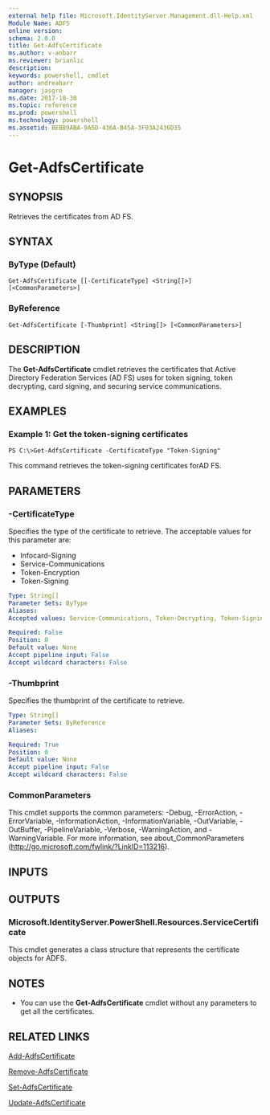 ```yaml
---
external help file: Microsoft.IdentityServer.Management.dll-Help.xml
Module Name: ADFS
online version: 
schema: 2.0.0
title: Get-AdfsCertificate
ms.author: v-anbarr
ms.reviewer: brianlic
description: 
keywords: powershell, cmdlet
author: andreabarr
manager: jasgro
ms.date: 2017-10-30
ms.topic: reference
ms.prod: powershell
ms.technology: powershell
ms.assetid: BEBB9ABA-9A5D-436A-B45A-3F03A2436D35
---
```


# Get-AdfsCertificate

## SYNOPSIS
Retrieves the certificates from AD FS.

## SYNTAX

### ByType (Default)
```
Get-AdfsCertificate [[-CertificateType] <String[]>] [<CommonParameters>]
```

### ByReference
```
Get-AdfsCertificate [-Thumbprint] <String[]> [<CommonParameters>]
```

## DESCRIPTION
The **Get-AdfsCertificate** cmdlet retrieves the certificates that  Active Directory Federation Services (AD FS) uses for token signing, token decrypting, card signing, and securing service communications.

## EXAMPLES

### Example 1: Get the token-signing certificates
```
PS C:\>Get-AdfsCertificate -CertificateType "Token-Signing"
```

This command retrieves the token-signing certificates forAD FS.

## PARAMETERS

### -CertificateType
Specifies the type of the certificate to retrieve.
The acceptable values for this parameter are:

- Infocard-Signing 
- Service-Communications
- Token-Encryption
- Token-Signing

```yaml
Type: String[]
Parameter Sets: ByType
Aliases: 
Accepted values: Service-Communications, Token-Decrypting, Token-Signing

Required: False
Position: 0
Default value: None
Accept pipeline input: False
Accept wildcard characters: False
```

### -Thumbprint
Specifies the thumbprint of the certificate to retrieve.

```yaml
Type: String[]
Parameter Sets: ByReference
Aliases: 

Required: True
Position: 0
Default value: None
Accept pipeline input: False
Accept wildcard characters: False
```

### CommonParameters
This cmdlet supports the common parameters: -Debug, -ErrorAction, -ErrorVariable, -InformationAction, -InformationVariable, -OutVariable, -OutBuffer, -PipelineVariable, -Verbose, -WarningAction, and -WarningVariable. For more information, see about_CommonParameters (http://go.microsoft.com/fwlink/?LinkID=113216).

## INPUTS

## OUTPUTS

### Microsoft.IdentityServer.PowerShell.Resources.ServiceCertificate
This cmdlet generates a class structure that represents the certificate objects for ADFS.

## NOTES
* You can use the **Get-AdfsCertificate** cmdlet without any parameters to get all the certificates.

## RELATED LINKS

[Add-AdfsCertificate](./Add-AdfsCertificate.md)

[Remove-AdfsCertificate](./Remove-AdfsCertificate.md)

[Set-AdfsCertificate](./Set-AdfsCertificate.md)

[Update-AdfsCertificate](./Update-AdfsCertificate.md)

